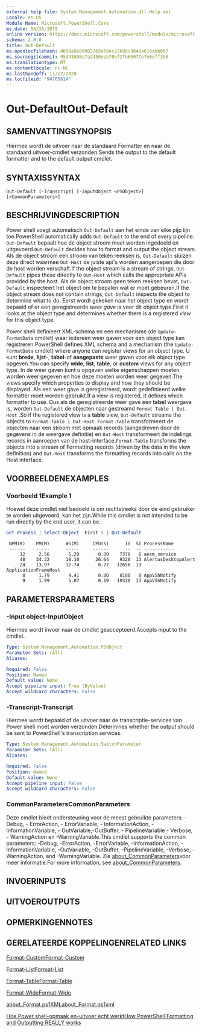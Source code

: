 ```yaml
---
external help file: System.Management.Automation.dll-Help.xml
Locale: en-US
Module Name: Microsoft.PowerShell.Core
ms.date: 04/26/2019
online version: https://docs.microsoft.com/powershell/module/microsoft.powershell.core/out-default?view=powershell-7.2&WT.mc_id=ps-gethelp
schema: 2.0.0
title: Out-Default
ms.openlocfilehash: d650a9280982703e09ec22698c3848a616abb067
ms.sourcegitcommit: 95d41698c7a2450eeb70ef2fb6507fe7e6eff3b6
ms.translationtype: MT
ms.contentlocale: nl-NL
ms.lasthandoff: 11/17/2020
ms.locfileid: "94705614"
---
```

# <span data-ttu-id="f5641-102">Out-Default</span><span class="sxs-lookup"><span data-stu-id="f5641-102">Out-Default</span></span>

## <span data-ttu-id="f5641-103">SAMENVATTING</span><span class="sxs-lookup"><span data-stu-id="f5641-103">SYNOPSIS</span></span>
<span data-ttu-id="f5641-104">Hiermee wordt de uitvoer naar de standaard Formatter en naar de standaard uitvoer-cmdlet verzonden.</span><span class="sxs-lookup"><span data-stu-id="f5641-104">Sends the output to the default formatter and to the default output cmdlet.</span></span>

## <span data-ttu-id="f5641-105">SYNTAXIS</span><span class="sxs-lookup"><span data-stu-id="f5641-105">SYNTAX</span></span>

```
Out-Default [-Transcript] [-InputObject <PSObject>] [<CommonParameters>]
```

## <span data-ttu-id="f5641-106">BESCHRIJVING</span><span class="sxs-lookup"><span data-stu-id="f5641-106">DESCRIPTION</span></span>

<span data-ttu-id="f5641-107">Power shell voegt automatisch `Out-Default` aan het einde van elke pijp lijn toe.</span><span class="sxs-lookup"><span data-stu-id="f5641-107">PowerShell automatically adds `Out-Default` to the end of every pipeline.</span></span> <span data-ttu-id="f5641-108">`Out-Default` bepaalt hoe de object stroom moet worden ingedeeld en uitgevoerd.</span><span class="sxs-lookup"><span data-stu-id="f5641-108">`Out-Default` decides how to format and output the object stream.</span></span> <span data-ttu-id="f5641-109">Als de object stroom een stroom van teken reeksen is, `Out-Default` sluizen deze direct waarmee `Out-Host` de juiste api's worden aangeroepen die door de host worden verschaft.</span><span class="sxs-lookup"><span data-stu-id="f5641-109">If the object stream is a stream of strings, `Out-Default` pipes these directly to `Out-Host` which calls the appropriate APIs provided by the host.</span></span> <span data-ttu-id="f5641-110">Als de object stroom geen teken reeksen bevat, `Out-Default` inspecteert het object om te bepalen wat er moet gebeuren.</span><span class="sxs-lookup"><span data-stu-id="f5641-110">If the object stream does not contain strings, `Out-Default` inspects the object to determine what to do.</span></span>
<span data-ttu-id="f5641-111">Eerst wordt gekeken naar het object type en wordt bepaald of er een geregistreerde _weer gave_ is voor dit object type.</span><span class="sxs-lookup"><span data-stu-id="f5641-111">First it looks at the object type and determines whether there is a registered _view_ for this object type.</span></span>

<span data-ttu-id="f5641-112">Power shell definieert XML-schema en een mechanisme (de `Update-FormatData` cmdlet) waar iedereen weer gaven voor een object type kan registreren.</span><span class="sxs-lookup"><span data-stu-id="f5641-112">PowerShell defines XML schema and a mechanism (the `Update-FormatData` cmdlet) where anyone can register views for an object type.</span></span> <span data-ttu-id="f5641-113">U kunt **brede**, **lijst**-, **tabel**-of **aangepaste** weer gaven voor elk object type opgeven.</span><span class="sxs-lookup"><span data-stu-id="f5641-113">You can specify **wide**, **list**, **table**, or **custom** views for any object type.</span></span> <span data-ttu-id="f5641-114">In de weer gaven kunt u opgeven welke eigenschappen moeten worden weer gegeven en hoe deze moeten worden weer gegeven.</span><span class="sxs-lookup"><span data-stu-id="f5641-114">The views specify which properties to display and how they should be displayed.</span></span> <span data-ttu-id="f5641-115">Als een weer gave is geregistreerd, wordt gedefinieerd welke formatter moet worden gebruikt.</span><span class="sxs-lookup"><span data-stu-id="f5641-115">If a view is registered, it defines which formatter to use.</span></span> <span data-ttu-id="f5641-116">Dus als de geregistreerde weer gave een **tabel** weergave is, worden `Out-Default` de objecten naar gestreamd `Format-Table | Out-Host` .</span><span class="sxs-lookup"><span data-stu-id="f5641-116">So if the registered view is a **table** view, `Out-Default` streams the objects to `Format-Table | Out-Host`.</span></span> <span data-ttu-id="f5641-117">`Format-Table` transformeert de objecten naar een stroom met opmaak records (aangedreven door de gegevens in de weergave definitie) en `Out-Host` transformeert de indelings records in aanroepen van de host-interface.</span><span class="sxs-lookup"><span data-stu-id="f5641-117">`Format-Table` transforms the objects into a stream of Formatting records (driven by the data in the view definition) and `Out-Host` transforms the formatting records into calls on the Host interface.</span></span>

## <span data-ttu-id="f5641-118">VOORBEELDEN</span><span class="sxs-lookup"><span data-stu-id="f5641-118">EXAMPLES</span></span>

### <span data-ttu-id="f5641-119">Voorbeeld 1</span><span class="sxs-lookup"><span data-stu-id="f5641-119">Example 1</span></span>

<span data-ttu-id="f5641-120">Hoewel deze cmdlet niet bedoeld is om rechtstreeks door de eind gebruiker te worden uitgevoerd, kan het zijn.</span><span class="sxs-lookup"><span data-stu-id="f5641-120">While this cmdlet is not intended to be run directly by the end user, it can be.</span></span>

```powershell
Get-Process | Select-Object -First 5 | Out-Default
```

```Output
 NPM(K)    PM(M)      WS(M)     CPU(s)      Id  SI ProcessName
 ------    -----      -----     ------      --  -- -----------
     12     2.56       5.20       0.00    7376   0 aesm_service
     48    34.32      18.10      26.64    9320  13 AlertusDesktopAlert
     24    13.97      12.74       0.77   12656  13 ApplicationFrameHost
      8     1.79       4.41       0.00    8180   0 AppVShNotify
      9     1.99       5.07       0.19   19320  13 AppVShNotify
```

## <span data-ttu-id="f5641-121">PARAMETERS</span><span class="sxs-lookup"><span data-stu-id="f5641-121">PARAMETERS</span></span>

### <span data-ttu-id="f5641-122">-Input object</span><span class="sxs-lookup"><span data-stu-id="f5641-122">-InputObject</span></span>

<span data-ttu-id="f5641-123">Hiermee wordt invoer naar de cmdlet geaccepteerd.</span><span class="sxs-lookup"><span data-stu-id="f5641-123">Accepts input to the cmdlet.</span></span>

```yaml
Type: System.Management.Automation.PSObject
Parameter Sets: (All)
Aliases:

Required: False
Position: Named
Default value: None
Accept pipeline input: True (ByValue)
Accept wildcard characters: False
```

### <span data-ttu-id="f5641-124">-Transcript</span><span class="sxs-lookup"><span data-stu-id="f5641-124">-Transcript</span></span>

<span data-ttu-id="f5641-125">Hiermee wordt bepaald of de uitvoer naar de transcriptie-services van Power shell moet worden verzonden.</span><span class="sxs-lookup"><span data-stu-id="f5641-125">Determines whether the output should be sent to PowerShell's transcription services.</span></span>

```yaml
Type: System.Management.Automation.SwitchParameter
Parameter Sets: (All)
Aliases:

Required: False
Position: Named
Default value: None
Accept pipeline input: False
Accept wildcard characters: False
```

### <span data-ttu-id="f5641-126">CommonParameters</span><span class="sxs-lookup"><span data-stu-id="f5641-126">CommonParameters</span></span>

<span data-ttu-id="f5641-127">Deze cmdlet biedt ondersteuning voor de meest gebruikte parameters: -Debug, - ErrorAction, - ErrorVariable, - InformationAction, -InformationVariable, - OutVariable,-OutBuffer, - PipelineVariable - Verbose, - WarningAction en -WarningVariable.</span><span class="sxs-lookup"><span data-stu-id="f5641-127">This cmdlet supports the common parameters: -Debug, -ErrorAction, -ErrorVariable, -InformationAction, -InformationVariable, -OutVariable, -OutBuffer, -PipelineVariable, -Verbose, -WarningAction, and -WarningVariable.</span></span> <span data-ttu-id="f5641-128">Zie [about_CommonParameters](https://go.microsoft.com/fwlink/?LinkID=113216)voor meer informatie.</span><span class="sxs-lookup"><span data-stu-id="f5641-128">For more information, see [about_CommonParameters](https://go.microsoft.com/fwlink/?LinkID=113216).</span></span>

## <span data-ttu-id="f5641-129">INVOER</span><span class="sxs-lookup"><span data-stu-id="f5641-129">INPUTS</span></span>

## <span data-ttu-id="f5641-130">UITVOER</span><span class="sxs-lookup"><span data-stu-id="f5641-130">OUTPUTS</span></span>

## <span data-ttu-id="f5641-131">OPMERKINGEN</span><span class="sxs-lookup"><span data-stu-id="f5641-131">NOTES</span></span>

## <span data-ttu-id="f5641-132">GERELATEERDE KOPPELINGEN</span><span class="sxs-lookup"><span data-stu-id="f5641-132">RELATED LINKS</span></span>

[<span data-ttu-id="f5641-133">Format-Custom</span><span class="sxs-lookup"><span data-stu-id="f5641-133">Format-Custom</span></span>](../Microsoft.PowerShell.Utility/Format-Custom.md)

[<span data-ttu-id="f5641-134">Format-List</span><span class="sxs-lookup"><span data-stu-id="f5641-134">Format-List</span></span>](../Microsoft.PowerShell.Utility/Format-List.md)

[<span data-ttu-id="f5641-135">Format-Table</span><span class="sxs-lookup"><span data-stu-id="f5641-135">Format-Table</span></span>](../Microsoft.PowerShell.Utility/Format-Table.md)

[<span data-ttu-id="f5641-136">Format-Wide</span><span class="sxs-lookup"><span data-stu-id="f5641-136">Format-Wide</span></span>](../Microsoft.PowerShell.Utility/Format-Wide.md)

[<span data-ttu-id="f5641-137">about_Format.ps1XML</span><span class="sxs-lookup"><span data-stu-id="f5641-137">about_Format.ps1xml</span></span>](About/about_Format.ps1xml.md)

[<span data-ttu-id="f5641-138">Hoe Power shell-opmaak en-uitvoer echt werkt</span><span class="sxs-lookup"><span data-stu-id="f5641-138">How PowerShell Formatting and Outputting REALLY works</span></span>](https://devblogs.microsoft.com/powershell/how-powershell-formatting-and-outputting-really-works/)


